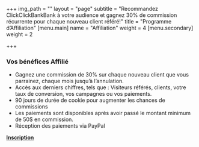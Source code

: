 +++
img_path = ""
layout = "page"
subtitle = "Recommandez ClickClickBankBank à votre audience et gagnez 30% de commission récurrente pour chaque nouveau client référé!"
title = "Programme d’Affiliation"
[menu.main]
name = "Affiliation"
weight = 4
[menu.secondary]
weight = 2

+++
### Vos bénéfices Affilié

* Gagnez une commission de 30% sur chaque nouveau client que vous parrainez, chaque mois jusqu’à l’annulation.
* Accès aux derniers chiffres, tels que : Visiteurs référés, clients, votre taux de conversion, vos campagnes ou vos paiements.
* 90 jours de durée de cookie pour augmenter les chances de commissions
* Les paiements sont disponibles après avoir passé le montant minimum de 50$ en commission.
* Réception des paiements via PayPal

[**Inscription**](http://affiliates.clickclickbankbank.com)